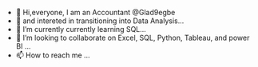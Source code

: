 - 👋 Hi,everyone, I am an Accountant @Glad9egbe
- 👀 and intereted in transitioning into Data Analysis...
- 🌱 I’m currently currently learning SQL...
- 💞️ I’m looking to collaborate on Excel, SQL, Python, Tableau, and power BI ...
- 📫 How to reach me ...

<!---
Glad9egbe/Glad9egbe is a ✨ special ✨ repository because its `README.md` (this file) appears on your GitHub profile.
You can click the Preview link to take a look at your changes.
--->
